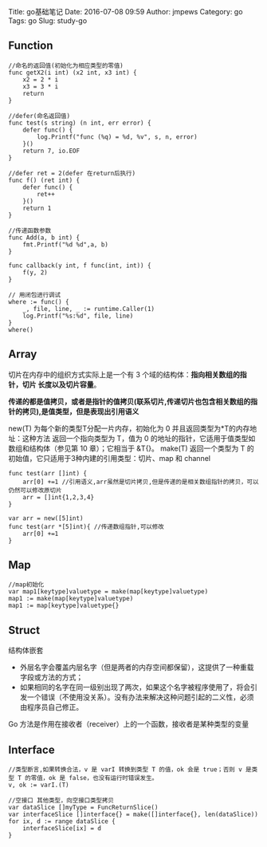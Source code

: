 Title: go基础笔记
Date: 2016-07-08 09:59
Author: jmpews
Category: go
Tags: go
Slug: study-go

## Function
```
//命名的返回值(初始化为相应类型的零值)
func getX2(i int) (x2 int, x3 int) {
    x2 = 2 * i
    x3 = 3 * i
    return
}

//defer(命名返回值)
func test(s string) (n int, err error) {
    defer func() {
        log.Printf("func (%q) = %d, %v", s, n, error)
    }()
    return 7, io.EOF
}

//defer ret = 2(defer 在return后执行)
func f() (ret int) {
    defer func() {
        ret++
    }()
    return 1
}

//传递函数参数
func Add(a, b int) {
    fmt.Printf("%d %d",a, b)
}

func callback(y int, f func(int, int)) {
    f(y, 2)
}

// 用闭包进行调试
where := func() {
    _, file, line, _ := runtime.Caller(1)
    log.Printf("%s:%d", file, line)
}
where()

```
## Array
切片在内存中的组织方式实际上是一个有 3 个域的结构体：**指向相关数组的指针，切片 长度以及切片容量**。

**传递的都是值拷贝，或者是指针的值拷贝(联系切片,传递切片也包含相关数组的指针的拷贝),是值类型，但是表现出引用语义**

new(T) 为每个新的类型T分配一片内存，初始化为 0 并且返回类型为*T的内存地址：这种方法 返回一个指向类型为 T，值为 0 的地址的指针，它适用于值类型如数组和结构体（参见第 10 章）；它相当于 &T{}。
make(T) 返回一个类型为 T 的初始值，它只适用于3种内建的引用类型：切片、map 和 channel
```
func test(arr []int) {
    arr[0] +=1 //引用语义,arr虽然是切片拷贝,但是传递的是相关数组指针的拷贝，可以仍然可以修改原切片
    arr = []int{1,2,3,4}
}

var arr = new([5]int)
func test(arr *[5]int){ //传递数组指针,可以修改
    arr[0] +=1
}
```

## Map

```
//map初始化
var map1[keytype]valuetype = make(map[keytype]valuetype)
map1 := make(map[keytype]valuetype)
map1 := map[keytype]valuetype{}

```
## Struct

结构体嵌套

* 外层名字会覆盖内层名字（但是两者的内存空间都保留），这提供了一种重载字段或方法的方式；
* 如果相同的名字在同一级别出现了两次，如果这个名字被程序使用了，将会引发一个错误（不使用没关系）。没有办法来解决这种问题引起的二义性，必须由程序员自己修正。

Go 方法是作用在接收者（receiver）上的一个函数，接收者是某种类型的变量

## Interface

```
//类型断言,如果转换合法，v 是 varI 转换到类型 T 的值，ok 会是 true；否则 v 是类型 T 的零值，ok 是 false，也没有运行时错误发生。
v, ok := varI.(T)

//空接口 其他类型，向空接口类型拷贝
var dataSlice []myType = FuncReturnSlice()
var interfaceSlice []interface{} = make([]interface{}, len(dataSlice))
for ix, d := range dataSlice {
    interfaceSlice[ix] = d
}
```

